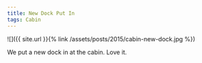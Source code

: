 ```yaml
---
title: New Dock Put In
tags: Cabin
---
```


![]({{ site.url }}{% link /assets/posts/2015/cabin-new-dock.jpg %})

We put a new dock in at the cabin. Love it.
